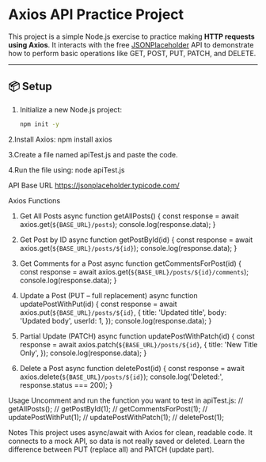# Axios API Practice Project

This project is a simple Node.js exercise to practice making **HTTP requests using Axios**. It interacts with the free [JSONPlaceholder](https://jsonplaceholder.typicode.com/) API to demonstrate how to perform basic operations like GET, POST, PUT, PATCH, and DELETE.

---

## 📦 Setup

1. Initialize a new Node.js project:
   ```bash
   npm init -y
2.Install Axios:
npm install axios

3.Create a file named apiTest.js and paste the code.

4.Run the file using:
node apiTest.js

API Base URL
https://jsonplaceholder.typicode.com/

Axios Functions

1. Get All Posts
async function getAllPosts() {
  const response = await axios.get(`${BASE_URL}/posts`);
  console.log(response.data);
}

2. Get Post by ID
async function getPostById(id) {
  const response = await axios.get(`${BASE_URL}/posts/${id}`);
  console.log(response.data);
}

3. Get Comments for a Post
async function getCommentsForPost(id) {
  const response = await axios.get(`${BASE_URL}/posts/${id}/comments`);
  console.log(response.data);
}

4. Update a Post (PUT – full replacement)
async function updatePostWithPut(id) {
  const response = await axios.put(`${BASE_URL}/posts/${id}`, {
    title: 'Updated title',
    body: 'Updated body',
    userId: 1,
  });
  console.log(response.data);
}

5. Partial Update (PATCH)
async function updatePostWithPatch(id) {
  const response = await axios.patch(`${BASE_URL}/posts/${id}`, {
    title: 'New Title Only',
  });
  console.log(response.data);
}

6. Delete a Post
async function deletePost(id) {
  const response = await axios.delete(`${BASE_URL}/posts/${id}`);
  console.log('Deleted:', response.status === 200);
}


 Usage
 Uncomment and run the function you want to test in apiTest.js:
 // getAllPosts();
// getPostById(1);
// getCommentsForPost(1);
// updatePostWithPut(1);
// updatePostWithPatch(1);
// deletePost(1);


Notes
This project uses async/await with Axios for clean, readable code.
It connects to a mock API, so data is not really saved or deleted.
Learn the difference between PUT (replace all) and PATCH (update part).
